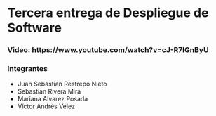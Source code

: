 # Tercera entrega de Despliegue de Software

### Video: https://www.youtube.com/watch?v=cJ-R7lGnByU

### Integrantes

- Juan Sebastian Restrepo Nieto
- Sebastian Rivera Mira
- Mariana Alvarez Posada
- Víctor Andrés Vélez
